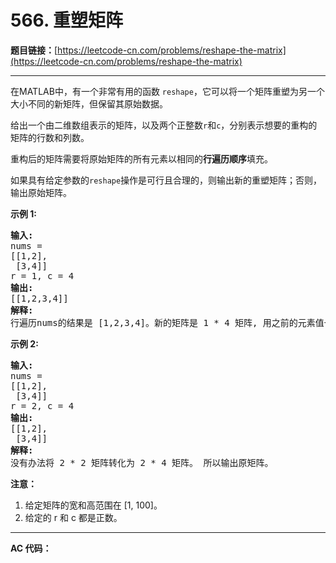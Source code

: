 # 566. 重塑矩阵

**题目链接：**[https://leetcode-cn.com/problems/reshape-the-matrix](https://leetcode-cn.com/problems/reshape-the-matrix)

---

<div class="content__1Y2H">
 <div class="notranslate">
  <p>在MATLAB中，有一个非常有用的函数 <code>reshape</code>，它可以将一个矩阵重塑为另一个大小不同的新矩阵，但保留其原始数据。</p> 
  <p>给出一个由二维数组表示的矩阵，以及两个正整数<code>r</code>和<code>c</code>，分别表示想要的重构的矩阵的行数和列数。</p> 
  <p>重构后的矩阵需要将原始矩阵的所有元素以相同的<strong>行遍历顺序</strong>填充。</p> 
  <p>如果具有给定参数的<code>reshape</code>操作是可行且合理的，则输出新的重塑矩阵；否则，输出原始矩阵。</p> 
  <p><strong>示例 1:</strong></p> 
  <pre class="language-text"><strong>输入:</strong> 
nums = 
[[1,2],
 [3,4]]
r = 1, c = 4
<strong>输出:</strong> 
[[1,2,3,4]]
<strong>解释:</strong>
行遍历nums的结果是 [1,2,3,4]。新的矩阵是 1 * 4 矩阵, 用之前的元素值一行一行填充新矩阵。
</pre> 
  <p><strong>示例 2:</strong></p> 
  <pre class="language-text"><strong>输入:</strong> 
nums = 
[[1,2],
 [3,4]]
r = 2, c = 4
<strong>输出:</strong> 
[[1,2],
 [3,4]]
<strong>解释:</strong>
没有办法将 2 * 2 矩阵转化为 2 * 4 矩阵。 所以输出原矩阵。
</pre> 
  <p><strong>注意：</strong></p> 
  <ol> 
   <li>给定矩阵的宽和高范围在 [1, 100]。</li> 
   <li>给定的 r 和 c 都是正数。</li> 
  </ol> 
 </div>
</div>

---

**AC 代码：**

```java

```